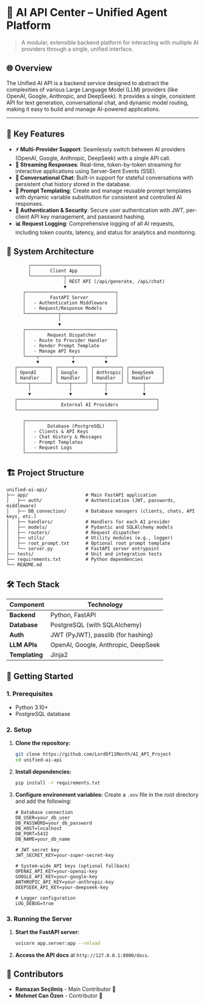 # 🧠 AI API Center – Unified Agent Platform

> A modular, extensible backend platform for interacting with multiple AI providers through a single, unified interface.

## 🌐 Overview

The Unified AI API is a backend service designed to abstract the complexities of various Large Language Model (LLM) providers (like OpenAI, Google, Anthropic, and DeepSeek). It provides a single, consistent API for text generation, conversational chat, and dynamic model routing, making it easy to build and manage AI-powered applications.

---

## 🔑 Key Features

-   **⚡ Multi-Provider Support**: Seamlessly switch between AI providers (OpenAI, Google, Anthropic, DeepSeek) with a single API call.
-   **📡 Streaming Responses**: Real-time, token-by-token streaming for interactive applications using Server-Sent Events (SSE).
-   **💬 Conversational Chat**: Built-in support for stateful conversations with persistent chat history stored in the database.
-   **📝 Prompt Templating**: Create and manage reusable prompt templates with dynamic variable substitution for consistent and controlled AI responses.
-   **🔐 Authentication & Security**: Secure user authentication with JWT, per-client API key management, and password hashing.
-   **📊 Request Logging**: Comprehensive logging of all AI requests, including token counts, latency, and status for analytics and monitoring.

## 🧱 System Architecture

```
        ┌─────────────────────────┐
        │       Client App        │
        └────────────┬────────────┘
                     │ REST API (/api/generate, /api/chat)
                     ▼
      ┌─────────────────────────────────┐
      │         FastAPI Server          │
      │   - Authentication Middleware   │
      │   - Request/Response Models     │
      └────────────┬────────────────────┘
                   │
                   ▼
      ┌─────────────────────────────────┐
      │        Request Dispatcher       │
      │   - Route to Provider Handler   │
      │   - Render Prompt Template      │
      │   - Manage API Keys             │
      └────┬────────────┬───────────┬───┘
           ▼            ▼           ▼
   ┌────────────┐ ┌──────────┐ ┌──────────┐ ┌────────────┐
   │ OpenAI     │ │ Google   │ │ Anthropic│ │ DeepSeek   │
   │ Handler    │ │ Handler  │ │ Handler  │ │ Handler    │
   └────┬───────┘ └────┬─────┘ └────┬─────┘ └─────┬──────┘
        │              │            │             │
        ▼              ▼            ▼             ▼
   ┌───────────────────────────────────────────────────┐
   │                External AI Providers              │
   └───────────────────────────────────────────────────┘

      ┌─────────────────────────────────┐
      │        Database (PostgreSQL)    │
      │   - Clients & API Keys          │
      │   - Chat History & Messages     │
      │   - Prompt Templates            │
      │   - Request Logs                │
      └─────────────────────────────────┘
```

## 🏗️ Project Structure

```
unified-ai-api/
├── app/                     # Main FastAPI application
│   ├── auth/                # Authentication (JWT, passwords, middleware)
│   ├── DB_connection/       # Database managers (clients, chats, API keys, etc.)
│   ├── handlers/            # Handlers for each AI provider
│   ├── models/              # Pydantic and SQLAlchemy models
│   ├── routers/             # Request dispatcher
│   ├── utils/               # Utility modules (e.g., logger)
│   ├── root_prompt.txt      # Optional root prompt template
│   └── server.py            # FastAPI server entrypoint
├── tests/                   # Unit and integration tests
├── requirements.txt         # Python dependencies
└── README.md
```

## 🛠️ Tech Stack

| Component      | Technology                               |
|----------------|------------------------------------------|
| **Backend**    | Python, FastAPI                          |
| **Database**   | PostgreSQL (with SQLAlchemy)             |
| **Auth**       | JWT (PyJWT), passlib (for hashing)       |
| **LLM APIs**   | OpenAI, Google, Anthropic, DeepSeek      |
| **Templating** | Jinja2                                   |

## 🚀 Getting Started

### 1. Prerequisites

-   Python 3.10+
-   PostgreSQL database

### 2. Setup

1.  **Clone the repository:**
    ```sh
    git clone https://github.com/LordOf11Month/AI_API_Project
    cd unified-ai-api
    ```

2.  **Install dependencies:**
    ```sh
    pip install -r requirements.txt
    ```

3.  **Configure environment variables:**
    Create a `.env` file in the root directory and add the following:
    ```env
    # Database connection
    DB_USER=your_db_user
    DB_PASSWORD=your_db_password
    DB_HOST=localhost
    DB_PORT=5432
    DB_NAME=your_db_name

    # JWT secret key
    JWT_SECRET_KEY=your-super-secret-key

    # System-wide API keys (optional fallback)
    OPENAI_API_KEY=your-openai-key
    GOOGLE_API_KEY=your-google-key
    ANTHROPIC_API_KEY=your-anthropic-key
    DEEPSEEK_API_KEY=your-deepseek-key

    # Logger configuration
    LOG_DEBUG=true
    ```

### 3. Running the Server

1.  **Start the FastAPI server:**
    ```sh
    uvicorn app.server:app --reload
    ```
2.  **Access the API docs** at `http://127.0.0.1:8000/docs`.

## 👥 Contributors

-   **Ramazan Seçilmiş** - Main Contributor 👑
-   **Mehmet Can Özen** - Contributor 👥
